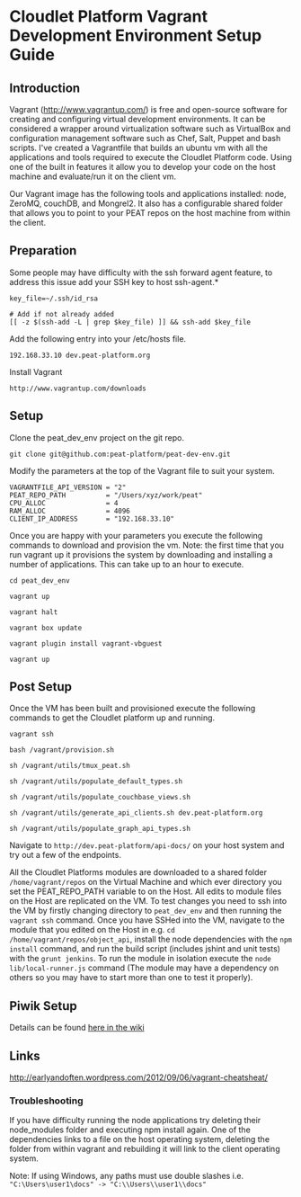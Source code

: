 # Cloudlet Platform Vagrant Development Environment Setup Guide

## Introduction

Vagrant (http://www.vagrantup.com/) is free and open-source software for creating and configuring virtual development environments. It can be considered a wrapper around virtualization software such as VirtualBox and configuration management software such as Chef, Salt, Puppet and bash scripts. I've created a Vagrantfile that builds an ubuntu vm with all the applications and tools required to execute the Cloudlet Platform code. Using one of the built in features it allow you to develop your code on the host machine and evaluate/run it on the client vm.

Our Vagrant image has the following tools and applications installed: node, ZeroMQ, couchDB, and Mongrel2. It also has a configurable shared folder that allows you to point to your PEAT repos on the host machine from within the client.


## Preparation

Some people may have difficulty with the ssh forward agent feature, to address this issue add your SSH key to host ssh-agent.*

    key_file=~/.ssh/id_rsa

    # Add if not already added
    [[ -z $(ssh-add -L | grep $key_file) ]] && ssh-add $key_file


Add the following entry into your /etc/hosts file.

    192.168.33.10 dev.peat-platform.org

Install Vagrant

    http://www.vagrantup.com/downloads

## Setup

Clone the peat_dev_env project on the git repo.

    git clone git@github.com:peat-platform/peat-dev-env.git


Modify the parameters at the top of the Vagrant file to suit your system.

    VAGRANTFILE_API_VERSION = "2"
    PEAT_REPO_PATH          = "/Users/xyz/work/peat"
    CPU_ALLOC               = 4
    RAM_ALLOC               = 4096
    CLIENT_IP_ADDRESS       = "192.168.33.10"

Once you are happy with your parameters you execute the following commands to download and provision the vm. Note: the first time that you run vagrant up it provisions the system by downloading and installing a number of applications. This can take up to an hour to execute.

    cd peat_dev_env

    vagrant up

    vagrant halt

    vagrant box update

    vagrant plugin install vagrant-vbguest

    vagrant up


## Post Setup

Once the VM has been built and provisioned execute the following commands to get the Cloudlet platform up and running.

    vagrant ssh

    bash /vagrant/provision.sh

    sh /vagrant/utils/tmux_peat.sh

    sh /vagrant/utils/populate_default_types.sh

    sh /vagrant/utils/populate_couchbase_views.sh

    sh /vagrant/utils/generate_api_clients.sh dev.peat-platform.org
    
    sh /vagrant/utils/populate_graph_api_types.sh

Navigate to `http://dev.peat-platform/api-docs/` on your host system and try out a few of the endpoints.

All the Cloudlet Platforms modules are downloaded to a shared folder `/home/vagrant/repos` on the Virtual Machine and which ever directory you set the PEAT_REPO_PATH variable to on the Host. All edits to module files on the Host are replicated on the VM. To test changes you need to ssh into the VM by firstly changing directory to `peat_dev_env` and then running the `vagrant ssh` command. Once you have SSHed into the VM, navigate to the module that you edited on the Host in e.g. `cd /home/vagrant/repos/object_api`, install the node dependencies with the `npm install` command, and run the build script (includes jshint and unit tests) with the `grunt jenkins`. To run the module in isolation execute the `node lib/local-runner.js` command (The module may have a dependency on others so you may have to start more than one to test it properly).


## Piwik Setup

Details can be found [here in the wiki](https://github.com/peat-platform/peat-dev-env/wiki/Piwik-Setup)

## Links
http://earlyandoften.wordpress.com/2012/09/06/vagrant-cheatsheat/


### Troubleshooting

If you have difficulty running the node applications try deleting their node_modules folder and executing npm install again. One of the dependencies links to a file on the host operating system, deleting the folder from within vagrant and rebuilding it will link to the client operating system.

Note: If using Windows, any paths must use double slashes i.e. `"C:\Users\user1\docs" -> "C:\\Users\\user1\\docs"`